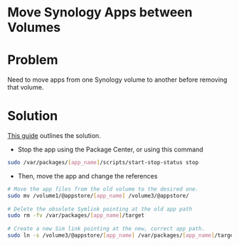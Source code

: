 # Move Synology Apps between Volumes

# Problem

Need to move apps from one Synology volume to another before removing that volume.  

# Solution

[This guide](http://www.mcleanit.ca/blog/synology-move-application-volumes/) outlines the solution.  

- Stop the app using the Package Center, or using this command  
```bash
sudo /var/packages/[app_name]/scripts/start-stop-status stop
```

- Then, move the app and change the references  
```bash
# Move the app files from the old volume to the desired one.
sudo mv /volume1/@appstore/[app_name] /volume3/@appstore/
 
# Delete the obsolete Symlink pointing at the old app path
sudo rm -fv /var/packages/[app_name]/target
 
# Create a new Sim link pointing at the new, correct app path.
sudo ln -s /volume3/@appstore/[app_name] /var/packages/[app_name]/target
```